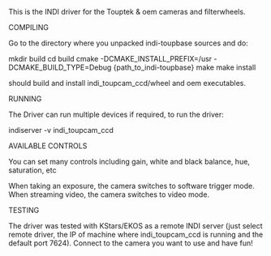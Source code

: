 This is the INDI driver for the Touptek & oem cameras and filterwheels.

COMPILING

Go to the directory where you unpacked indi-toupbase sources and do:

mkdir build
cd build
cmake -DCMAKE_INSTALL_PREFIX=/usr -DCMAKE_BUILD_TYPE=Debug {path_to_indi-toupbase}
make
make install

should build and install indi_toupcam_ccd/wheel and oem executables.

RUNNING

The Driver can run multiple devices if required, to run the driver:

indiserver -v indi_toupcam_ccd

AVAILABLE CONTROLS

You can set many controls including gain, white and black balance, hue, saturation, etc

When taking an exposure, the camera switches to software trigger mode. When streaming video, the camera switches to video mode.

TESTING

The driver was tested with KStars/EKOS as a remote INDI server (just select remote driver, the IP of machine where indi_toupcam_ccd is running and the default port 7624).
Connect to the camera you want to use and have fun!
